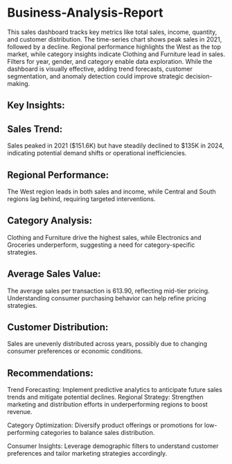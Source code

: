 # Business-Analysis-Report
This sales dashboard tracks key metrics like total sales, income, quantity, and customer distribution. The time-series chart shows peak sales in 2021, followed by a decline. Regional performance highlights the West as the top market, while category insights indicate Clothing and Furniture lead in sales.
Filters for year, gender, and category enable data exploration. While the dashboard is visually effective, adding trend forecasts, customer segmentation, and anomaly detection could improve strategic decision-making.

## Key Insights:

## Sales Trend: 
Sales peaked in 2021 ($151.6K) but have steadily declined to $135K in 2024, indicating potential demand shifts or operational inefficiencies.

## Regional Performance: 
The West region leads in both sales and income, while Central and South regions lag behind, requiring targeted interventions.

## Category Analysis: 
Clothing and Furniture drive the highest sales, while Electronics and Groceries underperform, suggesting a need for category-specific strategies.

## Average Sales Value: 
The average sales per transaction is 613.90, reflecting mid-tier pricing. Understanding consumer purchasing behavior can help refine pricing strategies.

## Customer Distribution: 
Sales are unevenly distributed across years, possibly due to changing consumer preferences or economic conditions.

## Recommendations:
Trend Forecasting: Implement predictive analytics to anticipate future sales trends and mitigate potential declines.
Regional Strategy: Strengthen marketing and distribution efforts in underperforming regions to boost revenue.

Category Optimization: Diversify product offerings or promotions for low-performing categories to balance sales distribution.

Consumer Insights: Leverage demographic filters to understand customer preferences and tailor marketing strategies accordingly.
